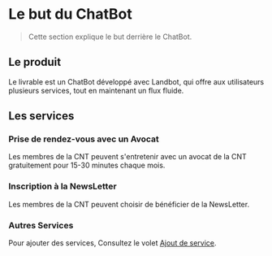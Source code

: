 # Le but du ChatBot

> Cette section explique le but derrière le ChatBot.

## Le produit

Le livrable est un ChatBot développé avec Landbot, qui offre aux utilisateurs plusieurs services, tout en maintenant un flux fluide.

## Les services

### Prise de rendez-vous avec un Avocat

Les membres de la CNT peuvent s'entretenir avec un avocat de la CNT gratuitement pour 15-30 minutes chaque mois.

### Inscription à la NewsLetter

Les membres de la CNT peuvent choisir de bénéficier de la NewsLetter.

### Autres Services

Pour ajouter des services, Consultez le volet <a href="#">Ajout de service</a>.